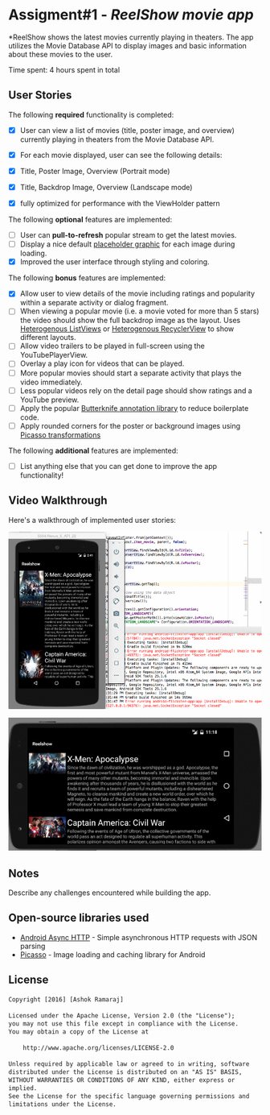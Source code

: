 
# Assigment#1 - *ReelShow movie app*

*ReelShow shows the latest movies currently playing in theaters. The app utilizes the Movie Database API to display images and basic information about these movies to the user.
 
 Time spent: 4 hours spent in total
 
 ## User Stories
 
 The following **required** functionality is completed:
 
 * [x] User can view a list of movies (title, poster image, and overview) currently playing in theaters from the Movie Database API.
 * [x] For each movie displayed, user can see the following details:
 * [x] Title, Poster Image, Overview (Portrait mode)
 * [x] Title, Backdrop Image, Overview (Landscape mode)
 * [x] fully optimized for performance with the ViewHolder pattern
 
 
 The following **optional** features are implemented:
 
 * [ ] User can **pull-to-refresh** popular stream to get the latest movies.
 * [ ] Display a nice default [placeholder graphic](http://guides.codepath.com/android/Displaying-Images-with-the-Picasso-Library#configuring-picasso) for each image during loading.
 * [x] Improved the user interface through styling and coloring.
 
 The following **bonus** features are implemented:
 
 * [x] Allow user to view details of the movie including ratings and popularity within a separate activity or dialog fragment.
 * [ ] When viewing a popular movie (i.e. a movie voted for more than 5 stars) the video should show the full backdrop image as the layout.  Uses [Heterogenous ListViews](http://guides.codepath.com/android/Implementing-a-Heterogenous-ListView) or [Heterogenous RecyclerView](http://guides.codepath.com/android/Heterogenous-Layouts-inside-RecyclerView) to show different layouts.
 * [ ] Allow video trailers to be played in full-screen using the YouTubePlayerView.
 * [ ] Overlay a play icon for videos that can be played.
 * [ ] More popular movies should start a separate activity that plays the video immediately.
 * [ ] Less popular videos rely on the detail page should show ratings and a YouTube preview.
 * [ ] Apply the popular [Butterknife annotation library](http://guides.codepath.com/android/Reducing-View-Boilerplate-with-Butterknife) to reduce boilerplate code.
 * [ ] Apply rounded corners for the poster or background images using [Picasso transformations](https://guides.codepath.com/android/Displaying-Images-with-the-Picasso-Library#other-transformations)
 
 The following **additional** features are implemented:
 
 * [ ] List anything else that you can get done to improve the app functionality!
 
## Video Walkthrough

Here's a walkthrough of implemented user stories:

![Video Walkthrough](/walkthrough.gif)

![Landscape](/Landscape_withBackdrop.gif)


## Notes

Describe any challenges encountered while building the app.

## Open-source libraries used

- [Android Async HTTP](https://github.com/loopj/android-async-http) - Simple asynchronous HTTP requests with JSON parsing
- [Picasso](http://square.github.io/picasso/) - Image loading and caching library for Android


## License

    Copyright [2016] [Ashok Ramaraj]

    Licensed under the Apache License, Version 2.0 (the "License");
    you may not use this file except in compliance with the License.
    You may obtain a copy of the License at

        http://www.apache.org/licenses/LICENSE-2.0

    Unless required by applicable law or agreed to in writing, software
    distributed under the License is distributed on an "AS IS" BASIS,
    WITHOUT WARRANTIES OR CONDITIONS OF ANY KIND, either express or implied.
    See the License for the specific language governing permissions and
    limitations under the License.
